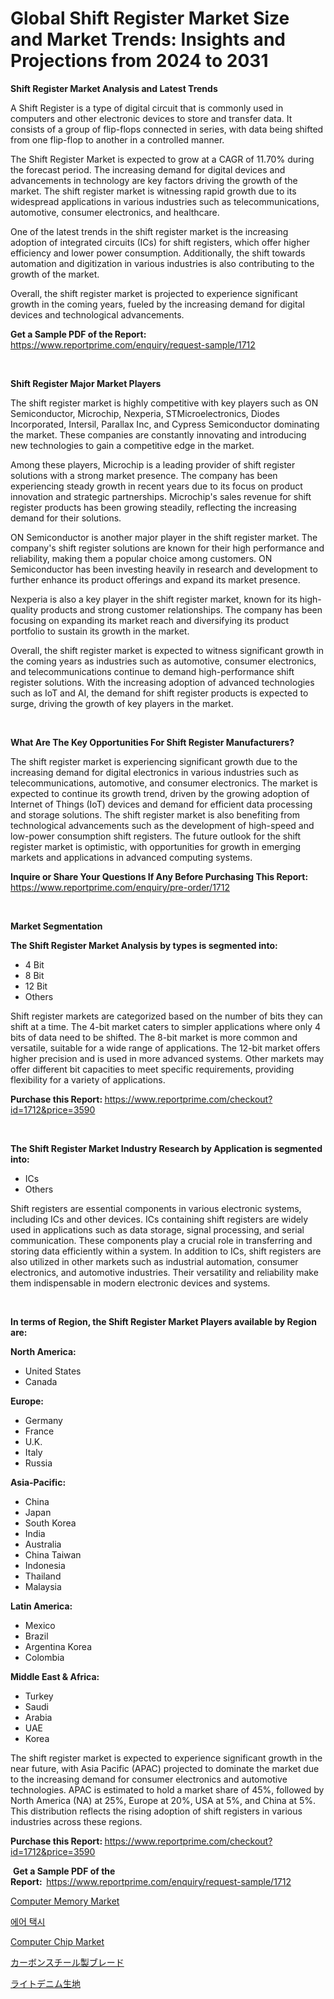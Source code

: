 <p><h1>Global Shift Register Market Size and Market Trends: Insights and Projections from 2024 to 2031</h1></p><p><strong>Shift Register Market Analysis and Latest Trends</strong></p>
<p><p>A Shift Register is a type of digital circuit that is commonly used in computers and other electronic devices to store and transfer data. It consists of a group of flip-flops connected in series, with data being shifted from one flip-flop to another in a controlled manner.</p><p>The Shift Register Market is expected to grow at a CAGR of 11.70% during the forecast period. The increasing demand for digital devices and advancements in technology are key factors driving the growth of the market. The shift register market is witnessing rapid growth due to its widespread applications in various industries such as telecommunications, automotive, consumer electronics, and healthcare.</p><p>One of the latest trends in the shift register market is the increasing adoption of integrated circuits (ICs) for shift registers, which offer higher efficiency and lower power consumption. Additionally, the shift towards automation and digitization in various industries is also contributing to the growth of the market.</p><p>Overall, the shift register market is projected to experience significant growth in the coming years, fueled by the increasing demand for digital devices and technological advancements.</p></p>
<p><strong>Get a Sample PDF of the Report:&nbsp;</strong> <a href="https://www.reportprime.com/enquiry/request-sample/1712">https://www.reportprime.com/enquiry/request-sample/1712</a></p>
<p>&nbsp;</p>
<p><strong>Shift Register Major Market Players</strong></p>
<p><p>The shift register market is highly competitive with key players such as ON Semiconductor, Microchip, Nexperia, STMicroelectronics, Diodes Incorporated, Intersil, Parallax Inc, and Cypress Semiconductor dominating the market. These companies are constantly innovating and introducing new technologies to gain a competitive edge in the market.</p><p>Among these players, Microchip is a leading provider of shift register solutions with a strong market presence. The company has been experiencing steady growth in recent years due to its focus on product innovation and strategic partnerships. Microchip's sales revenue for shift register products has been growing steadily, reflecting the increasing demand for their solutions.</p><p>ON Semiconductor is another major player in the shift register market. The company's shift register solutions are known for their high performance and reliability, making them a popular choice among customers. ON Semiconductor has been investing heavily in research and development to further enhance its product offerings and expand its market presence.</p><p>Nexperia is also a key player in the shift register market, known for its high-quality products and strong customer relationships. The company has been focusing on expanding its market reach and diversifying its product portfolio to sustain its growth in the market.</p><p>Overall, the shift register market is expected to witness significant growth in the coming years as industries such as automotive, consumer electronics, and telecommunications continue to demand high-performance shift register solutions. With the increasing adoption of advanced technologies such as IoT and AI, the demand for shift register products is expected to surge, driving the growth of key players in the market.</p></p>
<p>&nbsp;</p>
<p><strong>What Are The Key Opportunities For Shift Register Manufacturers?</strong></p>
<p><p>The shift register market is experiencing significant growth due to the increasing demand for digital electronics in various industries such as telecommunications, automotive, and consumer electronics. The market is expected to continue its growth trend, driven by the growing adoption of Internet of Things (IoT) devices and demand for efficient data processing and storage solutions. The shift register market is also benefiting from technological advancements such as the development of high-speed and low-power consumption shift registers. The future outlook for the shift register market is optimistic, with opportunities for growth in emerging markets and applications in advanced computing systems.</p></p>
<p><strong>Inquire or Share Your Questions If Any Before Purchasing This Report:</strong> <a href="https://www.reportprime.com/enquiry/pre-order/1712">https://www.reportprime.com/enquiry/pre-order/1712</a></p>
<p>&nbsp;</p>
<p><strong>Market Segmentation</strong></p>
<p><strong>The Shift Register Market Analysis by types is segmented into:</strong></p>
<p><ul><li>4 Bit</li><li>8 Bit</li><li>12 Bit</li><li>Others</li></ul></p>
<p><p>Shift register markets are categorized based on the number of bits they can shift at a time. The 4-bit market caters to simpler applications where only 4 bits of data need to be shifted. The 8-bit market is more common and versatile, suitable for a wide range of applications. The 12-bit market offers higher precision and is used in more advanced systems. Other markets may offer different bit capacities to meet specific requirements, providing flexibility for a variety of applications.</p></p>
<p><strong>Purchase this Report:&nbsp;</strong><a href="https://www.reportprime.com/checkout?id=1712&price=3590">https://www.reportprime.com/checkout?id=1712&price=3590</a></p>
<p>&nbsp;</p>
<p><strong>The Shift Register Market Industry Research by Application is segmented into:</strong></p>
<p><ul><li>ICs</li><li>Others</li></ul></p>
<p><p>Shift registers are essential components in various electronic systems, including ICs and other devices. ICs containing shift registers are widely used in applications such as data storage, signal processing, and serial communication. These components play a crucial role in transferring and storing data efficiently within a system. In addition to ICs, shift registers are also utilized in other markets such as industrial automation, consumer electronics, and automotive industries. Their versatility and reliability make them indispensable in modern electronic devices and systems.</p></p>
<p>&nbsp;</p>
<p><strong>In terms of Region, the Shift Register Market Players available by Region are:</strong></p>
<p>
    <p> <strong> North America: </strong>
        <ul>
            <li>United States</li>
            <li>Canada</li>
        </ul>
        </p> 
    <p> <strong> Europe: </strong>
        <ul>
            <li>Germany</li>
            <li>France</li>
            <li>U.K.</li>
            <li>Italy</li>
            <li>Russia</li>
        </ul>
        </p> 
    <p> <strong> Asia-Pacific: </strong>
        <ul>
            <li>China</li>
            <li>Japan</li>
            <li>South Korea</li>
            <li>India</li>
            <li>Australia</li>
            <li>China Taiwan</li>
            <li>Indonesia</li>
            <li>Thailand</li>
            <li>Malaysia</li>
        </ul>
        </p> 
    <p> <strong> Latin America: </strong>
        <ul>
            <li>Mexico</li>
            <li>Brazil</li>
            <li>Argentina Korea</li>
            <li>Colombia</li>
        </ul>
        </p> 
    <p> <strong> Middle East & Africa: </strong>
        <ul>
            <li>Turkey</li>
            <li>Saudi</li>
            <li>Arabia</li>
            <li>UAE</li>
            <li>Korea</li>
        </ul>
    </p>
    </p>
<p><p>The shift register market is expected to experience significant growth in the near future, with Asia Pacific (APAC) projected to dominate the market due to the increasing demand for consumer electronics and automotive technologies. APAC is estimated to hold a market share of 45%, followed by North America (NA) at 25%, Europe at 20%, USA at 5%, and China at 5%. This distribution reflects the rising adoption of shift registers in various industries across these regions.</p></p>
<p><strong>Purchase this Report: </strong><a href="https://www.reportprime.com/checkout?id=1712&price=3590">https://www.reportprime.com/checkout?id=1712&price=3590</a></p>
<p>&nbsp;<strong>Get a Sample PDF of the Report:&nbsp;&nbsp;</strong><a href="https://www.reportprime.com/enquiry/request-sample/1712">https://www.reportprime.com/enquiry/request-sample/1712</a></p>
<p><strong></strong></p>
<p><p><a href="https://github.com/globismark/Market-Research-Report-List-2/blob/main/computer-memory-market.md">Computer Memory Market</a></p><p><a href="https://github.com/RichardLueilwitz787/Market-Research-Report-List-1/blob/main/95642139465.md">에어 택시</a></p><p><a href="https://github.com/prosalinda88/Market-Research-Report-List-3/blob/main/computer-chip-market.md">Computer Chip Market</a></p><p><a href="https://github.com/Calvi3ynJerde867/Market-Research-Report-List-1/blob/main/806572510060.md">カーボンスチール製ブレード</a></p><p><a href="https://github.com/JacksonWiza1924/Market-Research-Report-List-1/blob/main/393464210061.md">ライトデニム生地</a></p></p>